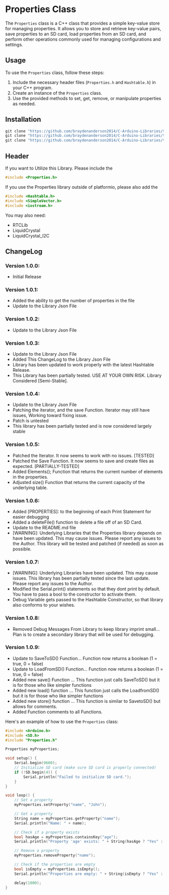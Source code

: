 # Properties Class

The `Properties` class is a C++ class that provides a simple key-value store for managing properties. It allows you to store and retrieve key-value pairs, save properties to an SD card, load properties from an SD card, and perform other operations commonly used for managing configurations and settings.

## Usage

To use the `Properties` class, follow these steps:

1. Include the necessary header files (`Properties.h` and `Hashtable.h`) in your C++ program.
2. Create an instance of the `Properties` class.
3. Use the provided methods to set, get, remove, or manipulate properties as needed.

## Installation

```powershell
git clone "https://github.com/braydenanderson2014/C-Arduino-Libraries/tree/main/Properties.git"
git clone "https://github.com/braydenanderson2014/C-Arduino-Libraries/tree/main/Hashtable.git"
git clone "https://github.com/braydenanderson2014/C-Arduino-Libraries/tree/main/SimpleVector.git"

```
## Header

If you want to Utilize this Library. Please include the 
```cpp 
#include <Properties.h> 
```

If you use the Properties library outside of platformio, please also add the 
```cpp
#include <Hashtable.h>
#include <SimpleVector.h>
#include <iostream.h>
```

You may also need:
* RTCLib
* LiquidCrystal
* LiquidCrystal_I2C

## ChangeLog
### Version 1.0.0:
* Initial Release 
### Version 1.0.1:
* Added the ability to get the number of properties in the file
* Update to the Library Json File
### Version 1.0.2:
* Update to the Library Json File
### Version 1.0.3:
* Update to the Library Json File
* Added This ChangeLog to the Library Json File
* Library has been updated to work properly with the latest Hashtable Release.
* This Library has been partially tested. USE AT YOUR OWN RISK. Library Considered [Semi-Stable].
### Version 1.0.4:
* Update to the Library Json File
* Patching the iterator, and the save Function. Iterator may still have issues, Working toward fixing issue.
* Patch is untested
* This library has been partially tested and is now considered largely stable
### Version 1.0.5:
* Patched the Iterator. It now seems to work with no issues. [TESTED]
* Patched the Save Function. It now seems to save and create files as expected. [PARTIALLY-TESTED]
* Added Elements(); Function that returns the current number of elements in the properties.
* Adjusted size() Function that returns the current capacity of the underlying table.
### Version 1.0.6:
* Added [PROPERTIES]: to the beginning of each Print Statement for easier debugging
* Added a deleteFile() function to delete a file off of an SD Card.
* Update to the README.md file
* [WARNING]: Underlying Libraries that the Properties library depends on have been updated. This may cause issues. Please report any issues to the Author. This library will be tested and patched (if needed) as soon as possible.
### Version 1.0.7:
* [WARNING]: Underlying Libraries have been updated. This may cause issues. This library has been partially tested since the last update. Please report any issues to the Author.
* Modified the Serial.print() statements so that they dont print by default. You have to pass a bool to the constructor to activate them.
* Debug Variable gets passed to the Hashtable Constructor, so that library also conforms to your wishes.
### Version 1.0.8:
* Removed Debug Messages From Library to keep library imprint small... Plan is to create a secondary library that will be used for debugging.
### Version 1.0.9:
* Update to SaveToSD() Function... Function now returns a boolean (1 = true, 0 = false)
* Update to LoadFromSD() Function... Function now returns a boolean (1 = true, 0 = false)
* Added new save() Function ... This function just calls SaveToSD() but it is for those who like simpler functions
* Added new load() function ... This function just calls the LoadfromSD() but it is for those who like simpler functions
* Added new store() function ... This function is similar to SavetoSD() but allows for comments.
* Added Function comments to all Functions.

            
            


Here's an example of how to use the `Properties` class:

```cpp
#include <Arduino.h>
#include <SD.h>
#include "Properties.h"

Properties myProperties;

void setup() {
    Serial.begin(9600);
    // Initialize SD card (make sure SD card is properly connected)
    if (!SD.begin(4)) {
        Serial.println("Failed to initialize SD card.");
    }
}

void loop() {
    // Set a property
    myProperties.setProperty("name", "John");

    // Get a property
    String name = myProperties.getProperty("name");
    Serial.println("Name: " + name);

    // Check if a property exists
    bool hasAge = myProperties.containsKey("age");
    Serial.println("Property 'age' exists: " + String(hasAge ? "Yes" : "No"));

    // Remove a property
    myProperties.removeProperty("name");

    // Check if the properties are empty
    bool isEmpty = myProperties.isEmpty();
    Serial.println("Properties are empty: " + String(isEmpty ? "Yes" : "No"));

    delay(1000);
}


```
